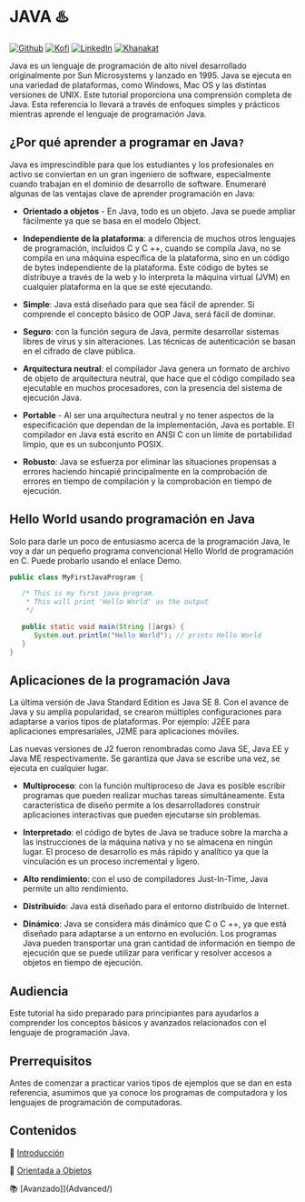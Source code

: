 # JAVA ♨️

[![Github][github-shield]][github-url]
[![Kofi][kofi-shield]][kofi-url]
[![LinkedIn][linkedin-shield]][linkedin-url]
[![Khanakat][khanakat-shield]][khanakat-url]

Java es un lenguaje de programación de alto nivel desarrollado originalmente por Sun Microsystems y lanzado en 1995. Java se ejecuta en una variedad de plataformas, como Windows, Mac OS y las distintas versiones de UNIX. Este tutorial proporciona una comprensión completa de Java. Esta referencia lo llevará a través de enfoques simples y prácticos mientras aprende el lenguaje de programación Java.

## ¿Por qué aprender a programar en Java`?`

Java es imprescindible para que los estudiantes y los profesionales en activo se conviertan en un gran ingeniero de software, especialmente cuando trabajan en el dominio de desarrollo de software. Enumeraré algunas de las ventajas clave de aprender programación en Java:

- **Orientado a objetos** - En Java, todo es un objeto. Java se puede ampliar fácilmente ya que se basa en el modelo Object.

- **Independiente de la plataforma**: a diferencia de muchos otros lenguajes de programación, incluidos C y C ++, cuando se compila Java, no se compila en una máquina específica de la plataforma, sino en un código de bytes independiente de la plataforma. Este código de bytes se distribuye a través de la web y lo interpreta la máquina virtual (JVM) en cualquier plataforma en la que se esté ejecutando.

- **Simple**: Java está diseñado para que sea fácil de aprender. Si comprende el concepto básico de OOP Java, será fácil de dominar.

- **Seguro**: con la función segura de Java, permite desarrollar sistemas libres de virus y sin alteraciones. Las técnicas de autenticación se basan en el cifrado de clave pública.

- **Arquitectura neutral**: el compilador Java genera un formato de archivo de objeto de arquitectura neutral, que hace que el código compilado sea ejecutable en muchos procesadores, con la presencia del sistema de ejecución Java.

- **Portable** - Al ser una arquitectura neutral y no tener aspectos de la especificación que dependan de la implementación, Java es portable. El compilador en Java está escrito en ANSI C con un límite de portabilidad limpio, que es un subconjunto POSIX.

- **Robusto**: Java se esfuerza por eliminar las situaciones propensas a errores haciendo hincapié principalmente en la comprobación de errores en tiempo de compilación y la comprobación en tiempo de ejecución.

## Hello World usando programación en Java

Solo para darle un poco de entusiasmo acerca de la programación Java, le voy a dar un pequeño programa convencional Hello World de programación en C. Puede probarlo usando el enlace Demo.

```java
public class MyFirstJavaProgram {

   /* This is my first java program.
    * This will print 'Hello World' as the output
    */

   public static void main(String []args) {
      System.out.println("Hello World"); // prints Hello World
   }
}
```

## Aplicaciones de la programación Java

La última versión de Java Standard Edition es Java SE 8. Con el avance de Java y su amplia popularidad, se crearon múltiples configuraciones para adaptarse a varios tipos de plataformas. Por ejemplo: J2EE para aplicaciones empresariales, J2ME para aplicaciones móviles.

Las nuevas versiones de J2 fueron renombradas como Java SE, Java EE y Java ME respectivamente. Se garantiza que Java se escribe una vez, se ejecuta en cualquier lugar.

- **Multiproceso**: con la función multiproceso de Java es posible escribir programas que pueden realizar muchas tareas simultáneamente. Esta característica de diseño permite a los desarrolladores construir aplicaciones interactivas que pueden ejecutarse sin problemas.

- **Interpretado**: el código de bytes de Java se traduce sobre la marcha a las instrucciones de la máquina nativa y no se almacena en ningún lugar. El proceso de desarrollo es más rápido y analítico ya que la vinculación es un proceso incremental y ligero.

- **Alto rendimiento**: con el uso de compiladores Just-In-Time, Java permite un alto rendimiento.

- **Distribuido**: Java está diseñado para el entorno distribuido de Internet.

- **Dinámico**: Java se considera más dinámico que C o C ++, ya que está diseñado para adaptarse a un entorno en evolución. Los programas Java pueden transportar una gran cantidad de información en tiempo de ejecución que se puede utilizar para verificar y resolver accesos a objetos en tiempo de ejecución.

## Audiencia

Este tutorial ha sido preparado para principiantes para ayudarlos a comprender los conceptos básicos y avanzados relacionados con el lenguaje de programación Java.

## Prerrequisitos

Antes de comenzar a practicar varios tipos de ejemplos que se dan en esta referencia, asumimos que ya conoce los programas de computadora y los lenguajes de programación de computadoras.

## Contenidos

📗 [Introducción](Introduction/)

📘 [Orientada a Objetos](Object_Oriented/)

📚 [Avanzado]](Advanced/)

<!--- reference style links --->
[github-shield]: https://img.shields.io/badge/-@fernandocalmet-%23181717?style=flat-square&logo=github
[github-url]: https://github.com/fernandocalmet
[kofi-shield]: https://img.shields.io/badge/-@fernandocalmet-%231DA1F2?style=flat-square&logo=kofi&logoColor=ff5f5f
[kofi-url]: https://ko-fi.com/fernandocalmet
[linkedin-shield]: https://img.shields.io/badge/-fernandocalmet-blue?style=flat-square&logo=Linkedin&logoColor=white&link=https://www.linkedin.com/in/fernandocalmet
[linkedin-url]: https://www.linkedin.com/in/fernandocalmet
[khanakat-shield]: https://img.shields.io/badge/khanakat.com-brightgreen?style=flat-square
[khanakat-url]: https://khanakat.com
